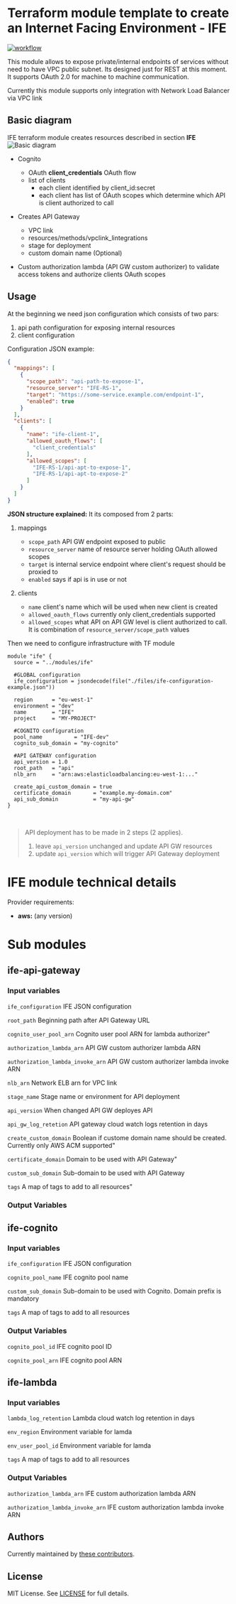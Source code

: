# Terraform module template to create an Internet Facing Environment - IFE

[![workflow](https://github.com/telia-oss/terraform-module-template/workflows/workflow/badge.svg)](https://github.com/telia-oss/terraform-module-template/actions)

This module allows to expose private/internal endpoints of services without need to have VPC public subnet.
 Its designed just for REST at this moment. It supports OAuth 2.0 for machine to machine communication.

Currently this module supports only integration with Network Load Balancer via VPC link

## Basic diagram
IFE terraform module creates resources described in section **IFE**
![Basic diagram](./basic_diagram.png)

- Cognito 
    - OAuth **client_credentials** OAuth flow
    - list of clients
        - each client identified by client_id:secret
        - each client has list of OAuth scopes which determine which API is client authorized to call
        
- Creates API Gateway 
    - VPC link
    - resources/methods/vpclink_lintegrations
    - stage for deployment
    - custom domain name (Optional)
    
 - Custom authorization lambda (API GW custom authorizer) to validate access tokens and authorize clients OAuth scopes

 
## Usage
At the beginning we need json configuration which consists of two pars:
 1) api path configuration for exposing internal resources
 2) client configuration
 
Configuration JSON example:
```JSON
{
  "mappings": [
    {
      "scope_path": "api-path-to-expose-1",
      "resource_server": "IFE-RS-1",
      "target": "https://some-service.example.com/endpoint-1",
      "enabled": true
    }
  ],
  "clients": [
    {
      "name": "ife-client-1",
      "allowed_oauth_flows": [
        "client_credentials"
      ],
      "allowed_scopes": [
        "IFE-RS-1/api-apt-to-expose-1",
        "IFE-RS-1/api-apt-to-expose-2"
      ]
    }
  ]
}
```
**JSON structure explained:**
It its composed from 2 parts:
1) mappings
    * `scope_path` API GW endpoint exposed to public
    * `resource_server` name of resource server holding OAuth allowed scopes 
    * `target` is internal service endpoint where client's request should be proxied to
    * `enabled` says if api is in use or not
    
2) clients
    * `name` client's name which will be used when new client is created
    * `allowed_oauth_flows` currently only client_credentials supported
    * `allowed_scopes` what API on API GW level is client authorized to call. 
     It is combination of `resource_server/scope_path` values
    
Then we need to configure infrastructure with TF module
```HCL
module "ife" {
  source = "../modules/ife"
  
  #GLOBAL configuration
  ife_configuration = jsondecode(file("./files/ife-configuration-example.json"))

  region      = "eu-west-1"
  environment = "dev"
  name        = "IFE"
  project     = "MY-PROJECT"

  #COGNITO configuration
  pool_name          = "IFE-dev"
  cognito_sub_domain = "my-cognito"

  #API GATEWAY configuration
  api_version = 1.0
  root_path   = "api"
  nlb_arn     = "arn:aws:elasticloadbalancing:eu-west-1:..."

  create_api_custom_domain = true
  certificate_domain       = "example.my-domain.com"
  api_sub_domain           = "my-api-gw"
}
```

<br/>

> API deployment has to be made in 2 steps (2 applies).
> 1) leave `api_version` unchanged and update API GW resources
> 2) update `api_version` which will trigger API Gateway deployment


# IFE module technical details
Provider requirements:
* **aws:** (any version) 
 
# Sub modules
## ife-api-gateway
### Input variables

`ife_configuration`
IFE JSON configuration

`root_path` 
Beginning path after API Gateway URL

`cognito_user_pool_arn`
Cognito user pool ARN for lambda authorizer"

`authorization_lambda_arn`
API GW custom authorizer lambda ARN

`authorization_lambda_invoke_arn`
API GW custom authorizer lambda invoke ARN

`nlb_arn`
Network ELB arn for VPC link

`stage_name`
Stage name or environment for API deployment

`api_version`
When changed API GW deployes API

`api_gw_log_retetion`
API gateway cloud watch logs retention in days

`create_custom_domain`
Boolean if custome domain name should be created. Currently only AWS ACM supported"

`certificate_domain`
Domain to be used with API Gateway"

`custom_sub_domain`
Sub-domain to be used with API Gateway

`tags`
A map of tags to add to all resources"


### Output Variables


## ife-cognito
### Input variables
`ife_configuration`
IFE JSON configuration

`cognito_pool_name`
IFE cognito pool name

`custom_sub_domain`
Sub-domain to be used with Cognito. Domain prefix is mandatory

`tags`
A map of tags to add to all resources

### Output Variables
`cognito_pool_id`
IFE cognito pool ID

`cognito_pool_arn`
IFE cognito pool ARN

## ife-lambda
### Input variables
`lambda_log_retention`
Lambda cloud watch log retention in days

`env_region`
Environment variable for lamda

`env_user_pool_id`
Environment variable for lamda

`tags`
A map of tags to add to all resources

### Output Variables
`authorization_lambda_arn`
IFE custom authorization lambda ARN

`authorization_lambda_invoke_arn`
IFE custom authorization lambda invoke ARN

## Authors

Currently maintained by [these contributors](../../graphs/contributors).

## License

MIT License. See [LICENSE](LICENSE) for full details.
